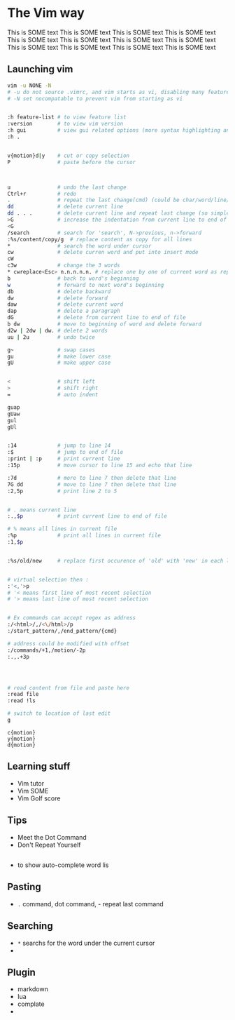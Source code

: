 # The Vim way

This is SOME text
This is SOME text
This is SOME text
This is SOME text
This is SOME text
This is SOME text
This is SOME text
This is SOME text
This is SOME text
This is SOME text
This is SOME text
This is SOME text



## Launching vim

```bash
vim -u NONE -N
# -u do not source .vimrc, and vim starts as vi, disabling many features
# -N set nocompatable to prevent vim from starting as vi


:h feature-list # to view feature list
:version        # to view vim version
:h gui          # view gui related options (more syntax highlighting and fonts)
:h .


v{motion}d|y    # cut or copy selection
P               # paste before the cursor



u               # undo the last change
Ctrl+r          # redo
.               # repeat the last change(cmd) (could be char/word/line/file), replay last keystroke
dd              # delete current line
dd . . .        # delete current line and repeat last change (so simple)...
>G              # increase the indentation from current line to end of file
<G
/search         # search for 'search', N->previous, n->forward
:%s/content/copy/g  # replace content as copy for all lines
*               # search the word under cursor
cw              # delete curren word and put into insert mode
cW
c3w             # change the 3 words
* cwreplace<Esc> n.n.n.n.n. # replace one by one of current word as replace
b               # back to word's beginning
w               # forward to next word's beginning
db              # delete backward
dw              # delete forward
daw             # delete current word
dap             # delete a paragraph
dG              # delete from current line to end of file
b dw            # move to beginning of word and delete forward
d2w | 2dw | dw. # delete 2 words
uu | 2u         # undo twice

g~              # swap cases
gu              # make lower case
gU              # make upper case


<               # shift left
>               # shift right
=               # auto indent

guap
gUaw
gul
gUl


:14             # jump to line 14
:$              # jump to end of file
:print | :p     # print current line
:15p            # move cursor to line 15 and echo that line

:7d             # more to line 7 then delete that line
7G dd           # move to line 7 then delete that line
:2,5p           # print line 2 to 5


# . means current line
:.,$p           # print current line to end of file

# % means all lines in current file
:%p             # print all lines in current file 
:1,$p


:%s/old/new     # replace first occurence of 'old' with 'new' in each line


# virtual selection then :
:'<,'>p
# '< means first line of most recent selection
# '> means last line of most recent selection


# Ex commands can accept regex as address
:/<html>/,/<\/html>/p
:/start_pattern/,/end_pattern/{cmd}

# address could be modified with offset
:/commands/+1,/motion/-2p
:.,.+3p




# read content from file and paste here
:read file
:read !ls

# switch to location of last edit
g
```

    c{motion}
    y{motion}
    d{motion}

## Learning stuff

* Vim tutor
* Vim SOME
* Vim Golf score


## Tips

* Meet the Dot Command
* Don't Repeat Yourself

## 

* <C-n> to show auto-complete word lis


## Pasting

* `.` command, dot command, - repeat last command


## Searching

* `*` searchs for the word under the current cursor
* 


## Plugin

* markdown
* lua
* complate
* 